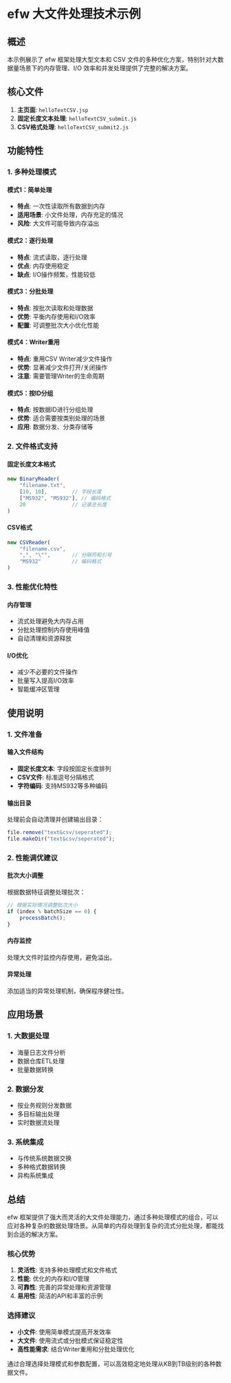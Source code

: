 # efw 大文件处理技术示例

## 概述

本示例展示了 efw 框架处理大型文本和 CSV 文件的多种优化方案，特别针对大数据量场景下的内存管理、I/O 效率和并发处理提供了完整的解决方案。

## 核心文件

1. **主页面**: `helloTextCSV.jsp`
2. **固定长度文本处理**: `helloTextCSV_submit.js`
3. **CSV格式处理**: `helloTextCSV_submit2.js`

## 功能特性

### 1. 多种处理模式

#### 模式1：简单处理
- **特点**: 一次性读取所有数据到内存
- **适用场景**: 小文件处理，内存充足的情况
- **风险**: 大文件可能导致内存溢出

#### 模式2：逐行处理
- **特点**: 流式读取，逐行处理
- **优点**: 内存使用稳定
- **缺点**: I/O操作频繁，性能较低

#### 模式3：分批处理
- **特点**: 按批次读取和处理数据
- **优势**: 平衡内存使用和I/O效率
- **配置**: 可调整批次大小优化性能

#### 模式4：Writer重用
- **特点**: 重用CSV Writer减少文件操作
- **优势**: 显著减少文件打开/关闭操作
- **注意**: 需要管理Writer的生命周期

#### 模式5：按ID分组
- **特点**: 按数据ID进行分组处理
- **优势**: 适合需要按类别处理的场景
- **应用**: 数据分发、分类存储等

### 2. 文件格式支持

#### 固定长度文本格式
```javascript
new BinaryReader(
    "filename.txt", 
    [10, 10],        // 字段长度
    ["MS932", "MS932"], // 编码格式
    20               // 记录总长度
)
```

#### CSV格式
```javascript
new CSVReader(
    "filename.csv",
    ",", "\"",       // 分隔符和引号
    "MS932"          // 编码格式
)
```

### 3. 性能优化特性

#### 内存管理
- 流式处理避免大内存占用
- 分批处理控制内存使用峰值
- 自动清理和资源释放

#### I/O优化
- 减少不必要的文件操作
- 批量写入提高I/O效率
- 智能缓冲区管理

## 使用说明

### 1. 文件准备

#### 输入文件结构
- **固定长度文本**: 字段按固定长度排列
- **CSV文件**: 标准逗号分隔格式
- **字符编码**: 支持MS932等多种编码

#### 输出目录
处理前会自动清理并创建输出目录：
```javascript
file.remove("text&csv/seperated");
file.makeDir("text&csv/seperated");
```

### 2. 性能调优建议

#### 批次大小调整
根据数据特征调整处理批次：
```javascript
// 根据实际情况调整批次大小
if (index % batchSize == 0) {
    processBatch();
}
```

#### 内存监控
处理大文件时监控内存使用，避免溢出。

#### 异常处理
添加适当的异常处理机制，确保程序健壮性。

## 应用场景

### 1. 大数据处理
- 海量日志文件分析
- 数据仓库ETL处理
- 批量数据转换

### 2. 数据分发
- 按业务规则分发数据
- 多目标输出处理
- 实时数据流处理

### 3. 系统集成
- 与传统系统数据交换
- 多种格式数据转换
- 异构系统集成

## 总结

efw 框架提供了强大而灵活的大文件处理能力，通过多种处理模式的组合，可以应对各种复杂的数据处理场景。从简单的内存处理到复杂的流式分批处理，都能找到合适的解决方案。

### 核心优势
1. **灵活性**: 支持多种处理模式和文件格式
2. **性能**: 优化的内存和I/O管理
3. **可靠性**: 完善的异常处理和资源管理
4. **易用性**: 简洁的API和丰富的示例

### 选择建议
- **小文件**: 使用简单模式提高开发效率
- **大文件**: 使用流式或分批模式保证稳定性
- **高性能需求**: 结合Writer重用和分批处理优化

通过合理选择处理模式和参数配置，可以高效稳定地处理从KB到TB级别的各种数据文件。